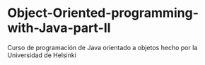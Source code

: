 # Object-Oriented-programming-with-Java-part-II
Curso de programación de Java orientado a objetos hecho por la Universidad de Helsinki
